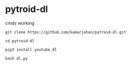 # pytroid-dl



cmds working


`git clone https://github.com/kamarjahan/pytroid-dl.git`

`cd pytroid-dl`

`pip3 install youtube_dl`

`bash dl.py`
